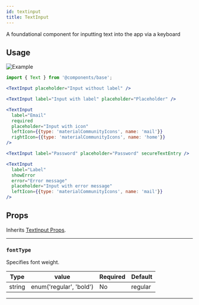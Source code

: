 ```yaml
---
id: textinput
title: TextInput
---
```


A foundational component for inputting text into the app via a keyboard

## Usage

<img src="/example/input/input1.jpg" alt="Example" />

```jsx
import { Text } from '@components/base';

<TextInput placeholder="Input without label" />

<TextInput label="Input with label" placeholder="Placeholder" />

<TextInput
  label="Email"
  required
  placeholder="Input with icon"
  leftIcon={{type: 'materialCommunityIcons', name: 'mail'}}
  rightIcon={{type: 'materialCommunityIcons', name: 'home'}}
/>

<TextInput label="Password" placeholder="Password" secureTextEntry />

<TextInput
  label="Label"
  showError
  error="Error message"
  placeholder="Input with error message"
  leftIcon={{type: 'materialCommunityIcons', name: 'mail'}}
/>
```

## Props

Inherits [TextInput Props](https://reactnative.dev/docs/textinput#props).

---

### `fontType`

Specifies font weight. 

| Type   |               value      | Required | Default  |
| ------ | ------------------------ | -------- | -------- |
| string | enum('regular', 'bold')  |  No      | regular  |

---